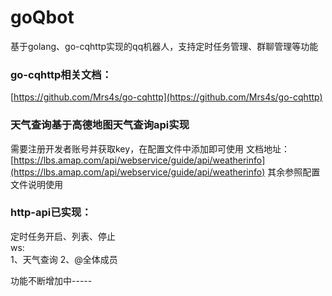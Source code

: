 # goQbot
基于golang、go-cqhttp实现的qq机器人，支持定时任务管理、群聊管理等功能

### go-cqhttp相关文档：
[https://github.com/Mrs4s/go-cqhttp](https://github.com/Mrs4s/go-cqhttp)

### 天气查询基于高德地图天气查询api实现
需要注册开发者账号并获取key，在配置文件中添加即可使用
文档地址：  
[https://lbs.amap.com/api/webservice/guide/api/weatherinfo](https://lbs.amap.com/api/webservice/guide/api/weatherinfo)
其余参照配置文件说明使用


### http-api已实现：
定时任务开启、列表、停止   
ws:  
1、天气查询
2、@全体成员

功能不断增加中-----
